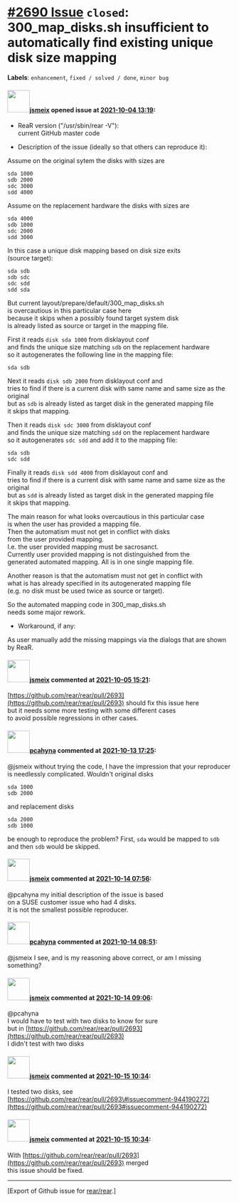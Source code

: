 [\#2690 Issue](https://github.com/rear/rear/issues/2690) `closed`: 300\_map\_disks.sh insufficient to automatically find existing unique disk size mapping
==========================================================================================================================================================

**Labels**: `enhancement`, `fixed / solved / done`, `minor bug`

#### <img src="https://avatars.githubusercontent.com/u/1788608?u=925fc54e2ce01551392622446ece427f51e2f0ce&v=4" width="50">[jsmeix](https://github.com/jsmeix) opened issue at [2021-10-04 13:19](https://github.com/rear/rear/issues/2690):

-   ReaR version ("/usr/sbin/rear -V"):  
    current GitHub master code

-   Description of the issue (ideally so that others can reproduce it):

Assume on the original sytem the disks with sizes are

    sda 1000
    sdb 2000
    sdc 3000
    sdd 4000

Assume on the replacement hardware the disks with sizes are

    sda 4000
    sdb 1000
    sdc 2000
    sdd 3000

In this case a unique disk mapping based on disk size exits  
(source target):

    sda sdb
    sdb sdc
    sdc sdd
    sdd sda

But current layout/prepare/default/300\_map\_disks.sh  
is overcautious in this particular case here  
because it skips when a possibly found target system disk  
is already listed as source or target in the mapping file.

First it reads `disk sda 1000` from disklayout conf  
and finds the unique size matching `sdb` on the replacement hardware  
so it autogenerates the following line in the mapping file:

    sda sdb

Next it reads `disk sdb 2000` from disklayout conf and  
tries to find if there is a current disk with same name and same size as
the original  
but as `sdb` is already listed as target disk in the generated mapping
file  
it skips that mapping.

Then it reads `disk sdc 3000` from disklayout conf  
and finds the unique size matching `sdd` on the replacement hardware  
so it autogenerates `sdc sdd` and add it to the mapping file:

    sda sdb
    sdc sdd

Finally it reads `disk sdd 4000` from disklayout conf and  
tries to find if there is a current disk with same name and same size as
the original  
but as `sdd` is already listed as target disk in the generated mapping
file  
it skips that mapping.

The main reason for what looks overcautious in this particular case  
is when the user has provided a mapping file.  
Then the automatism must not get in conflict with disks  
from the user provided mapping.  
I.e. the user provided mapping must be sacrosanct.  
Currently user provided mapping is not distinguished from the  
generated automated mapping. All is in one single mapping file.

Another reason is that the automatism must not get in conflict with  
what is has already specified in its autogenerated mapping file  
(e.g. no disk must be used twice as source or target).

So the automated mapping code in 300\_map\_disks.sh  
needs some major rework.

-   Workaround, if any:

As user manually add the missing mappings via the dialogs that are shown
by ReaR.

#### <img src="https://avatars.githubusercontent.com/u/1788608?u=925fc54e2ce01551392622446ece427f51e2f0ce&v=4" width="50">[jsmeix](https://github.com/jsmeix) commented at [2021-10-05 15:21](https://github.com/rear/rear/issues/2690#issuecomment-934507499):

[https://github.com/rear/rear/pull/2693](https://github.com/rear/rear/pull/2693)
should fix this issue here  
but it needs some more testing with some different cases  
to avoid possible regressions in other cases.

#### <img src="https://avatars.githubusercontent.com/u/26300485?u=9105d243bc9f7ade463a3e52e8dd13fa67837158&v=4" width="50">[pcahyna](https://github.com/pcahyna) commented at [2021-10-13 17:25](https://github.com/rear/rear/issues/2690#issuecomment-942548003):

@jsmeix without trying the code, I have the impression that your
reproducer is needlessly complicated. Wouldn't original disks

    sda 1000
    sdb 2000

and replacement disks

    sda 2000
    sdb 1000

be enough to reproduce the problem? First, `sda` would be mapped to
`sdb` and then `sdb` would be skipped.

#### <img src="https://avatars.githubusercontent.com/u/1788608?u=925fc54e2ce01551392622446ece427f51e2f0ce&v=4" width="50">[jsmeix](https://github.com/jsmeix) commented at [2021-10-14 07:56](https://github.com/rear/rear/issues/2690#issuecomment-943107722):

@pcahyna my initial description of the issue is based  
on a SUSE customer issue who had 4 disks.  
It is not the smallest possible reproducer.

#### <img src="https://avatars.githubusercontent.com/u/26300485?u=9105d243bc9f7ade463a3e52e8dd13fa67837158&v=4" width="50">[pcahyna](https://github.com/pcahyna) commented at [2021-10-14 08:51](https://github.com/rear/rear/issues/2690#issuecomment-943151034):

@jsmeix I see, and is my reasoning above correct, or am I missing
something?

#### <img src="https://avatars.githubusercontent.com/u/1788608?u=925fc54e2ce01551392622446ece427f51e2f0ce&v=4" width="50">[jsmeix](https://github.com/jsmeix) commented at [2021-10-14 09:06](https://github.com/rear/rear/issues/2690#issuecomment-943162783):

@pcahyna  
I would have to test with two disks to know for sure  
but in
[https://github.com/rear/rear/pull/2693](https://github.com/rear/rear/pull/2693)  
I didn't test with two disks

#### <img src="https://avatars.githubusercontent.com/u/1788608?u=925fc54e2ce01551392622446ece427f51e2f0ce&v=4" width="50">[jsmeix](https://github.com/jsmeix) commented at [2021-10-15 10:34](https://github.com/rear/rear/issues/2690#issuecomment-944193153):

I tested two disks, see  
[https://github.com/rear/rear/pull/2693\#issuecomment-944190272](https://github.com/rear/rear/pull/2693#issuecomment-944190272)

#### <img src="https://avatars.githubusercontent.com/u/1788608?u=925fc54e2ce01551392622446ece427f51e2f0ce&v=4" width="50">[jsmeix](https://github.com/jsmeix) commented at [2021-10-15 10:34](https://github.com/rear/rear/issues/2690#issuecomment-944193435):

With
[https://github.com/rear/rear/pull/2693](https://github.com/rear/rear/pull/2693)
merged  
this issue should be fixed.

------------------------------------------------------------------------

\[Export of Github issue for
[rear/rear](https://github.com/rear/rear).\]
